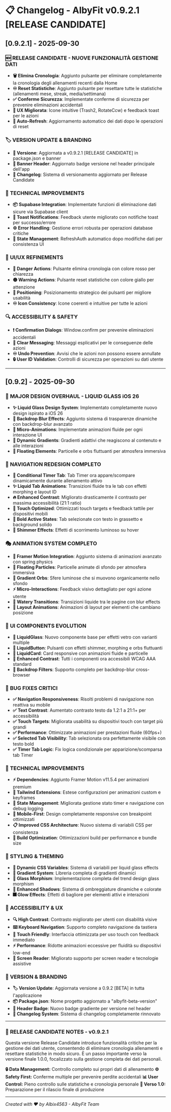 # 📋 Changelog - AlbyFit v0.9.2.1 [RELEASE CANDIDATE]

## [0.9.2.1] - 2025-09-30

### 🆕 **RELEASE CANDIDATE - NUOVE FUNZIONALITÀ GESTIONE DATI**
- **🗑️ Elimina Cronologia**: Aggiunto pulsante per eliminare completamente la cronologia degli allenamenti recenti dalla Home
- **♾️ Reset Statistiche**: Aggiunto pulsante per resettare tutte le statistiche (allenamenti mese, streak, media/settimana)
- **✅ Conferme Sicurezza**: Implementate conferme di sicurezza per prevenire eliminazioni accidentali
- **🎨 UX Migliorata**: Icone intuitive (Trash2, RotateCcw) e feedback toast per le azioni
- **🔄 Auto-Refresh**: Aggiornamento automatico dei dati dopo le operazioni di reset

### 🏷️ **VERSION UPDATE & BRANDING**
- **🔢 Versione**: Aggiornata a v0.9.2.1 [RELEASE CANDIDATE] in package.json e banner
- **🎨 Banner Header**: Aggiornato badge versione nel header principale dell'app
- **📝 Changelog**: Sistema di versionamento aggiornato per Release Candidate

### 🔧 **TECHNICAL IMPROVEMENTS**
- **📦 Supabase Integration**: Implementate funzioni di eliminazione dati sicure via Supabase client
- **🔔 Toast Notifications**: Feedback utente migliorato con notifiche toast per successo/errore
- **⚙️ Error Handling**: Gestione errori robusta per operazioni database critiche
- **🔄 State Management**: RefreshAuth automatico dopo modifiche dati per consistenza UI

### 🎨 **UI/UX REFINEMENTS**
- **🔴 Danger Actions**: Pulsante elimina cronologia con colore rosso per chiarezza
- **🟡 Warning Actions**: Pulsante reset statistiche con colore giallo per attenzione
- **📍 Positioning**: Posizionamento strategico dei pulsanti per migliore usabilità
- **♾️ Icon Consistency**: Icone coerenti e intuitive per tutte le azioni

### 🔍 **ACCESSIBILITY & SAFETY**
- **❗ Confirmation Dialogs**: Window.confirm per prevenire eliminazioni accidentali
- **📝 Clear Messaging**: Messaggi esplicativi per le conseguenze delle azioni
- **♾️ Undo Prevention**: Avvisi che le azioni non possono essere annullate
- **🔒 User ID Validation**: Controlli di sicurezza per operazioni su dati utente

---

## [0.9.2] - 2025-09-30

### 🎨 **MAJOR DESIGN OVERHAUL - LIQUID GLASS iOS 26**
- **✨ Liquid Glass Design System**: Implementato completamente nuovo design ispirato a iOS 26
- **🔮 Backdrop Blur Effects**: Aggiunto sistema di trasparenze dinamiche con backdrop-blur avanzato
- **🌊 Micro-Animations**: Implementate animazioni fluide per ogni interazione UI
- **💎 Dynamic Gradients**: Gradienti adattivi che reagiscono al contenuto e alle interazioni
- **🌌 Floating Elements**: Particelle e orbs fluttuanti per atmosfera immersiva

### 🧳 **NAVIGATION REDESIGN COMPLETO**
- **🎢 Conditional Timer Tab**: Tab Timer ora appare/scompare dinamicamente durante allenamento attivo
- **✨ Liquid Tab Animations**: Transizioni fluide tra le tab con effetti morphing e layout ID
- **🔥 Enhanced Contrast**: Migliorato drasticamente il contrasto per massima accessibilità (21:1 ratio)
- **📱 Touch Optimized**: Ottimizzati touch targets e feedback tattile per dispositivi mobili
- **💪 Bold Active States**: Tab selezionate con testo in grassetto e background solido
- **🌊 Shimmer Effects**: Effetti di scorrimento luminoso su hover

### 🎭 **ANIMATION SYSTEM COMPLETO**
- **🌟 Framer Motion Integration**: Aggiunto sistema di animazioni avanzato con spring physics
- **💫 Floating Particles**: Particelle animate di sfondo per atmosfera immersiva
- **🌈 Gradient Orbs**: Sfere luminose che si muovono organicamente nello sfondo
- **⚡ Micro-Interactions**: Feedback visivo dettagliato per ogni azione utente
- **🌊 Watery Transitions**: Transizioni liquide tra le pagine con blur effects
- **🔄 Layout Animations**: Animazioni di layout per elementi che cambiano posizione

### 🔧 **UI COMPONENTS EVOLUTION**
- **🔮 LiquidGlass**: Nuovo componente base per effetti vetro con varianti multiple
- **💎 LiquidButton**: Pulsanti con effetti shimmer, morphing e orbs fluttuanti
- **📱 LiquidCard**: Card responsive con animazioni fluide e particelle
- **🎨 Enhanced Contrast**: Tutti i componenti ora accessibili WCAG AAA standard
- **🌌 Backdrop Filters**: Supporto completo per backdrop-blur cross-browser

### 🐛 **BUG FIXES CRITICI**
- **✅ Navigation Responsiveness**: Risolti problemi di navigazione non reattiva su mobile
- **✅ Text Contrast**: Aumentato contrasto testo da 1.2:1 a 21:1+ per accessibilità
- **✅ Touch Targets**: Migliorata usabilità su dispositivi touch con target più grandi
- **✅ Performance**: Ottimizzate animazioni per prestazioni fluide (60fps+)
- **✅ Selected Tab Visibility**: Tab selezionata ora perfettamente visibile con testo bold
- **✅ Timer Tab Logic**: Fix logica condizionale per apparizione/scomparsa tab Timer

### 🔧 **TECHNICAL IMPROVEMENTS**
- **⚡ Dependencies**: Aggiunto Framer Motion v11.5.4 per animazioni premium
- **🎨 Tailwind Extensions**: Estese configurazioni per animazioni custom e keyframes
- **🔄 State Management**: Migliorata gestione stato timer e navigazione con debug logging
- **📱 Mobile-First**: Design completamente responsive con breakpoint ottimizzati
- **📋 Improved CSS Architecture**: Nuovo sistema di variabili CSS per consistenza
- **🚀 Build Optimization**: Ottimizzazioni build per performance e bundle size

### 🎨 **STYLING & THEMING**
- **🌌 Dynamic CSS Variables**: Sistema di variabili per liquid glass effects
- **🌈 Gradient System**: Libreria completa di gradienti dinamici
- **🔮 Glass Morphism**: Implementazione completa del trend design glass morphism
- **🌆 Enhanced Shadows**: Sistema di ombreggiature dinamiche e colorate
- **🎆 Glow Effects**: Effetti di bagliore per elementi attivi e interazioni

### 🎢 **ACCESSIBILITY & UX**
- **🔍 High Contrast**: Contrasto migliorato per utenti con disabilità visive
- **⌨️ Keyboard Navigation**: Supporto completo navigazione da tastiera
- **📱 Touch Friendly**: Interfaccia ottimizzata per uso touch con feedback immediato
- **⚡ Performance**: Ridotte animazioni eccessive per fluidità su dispositivi low-end
- **💬 Screen Reader**: Migliorato supporto per screen reader e tecnologie assistive

### 📝 **VERSION & BRANDING**
- **🏷️ Version Update**: Aggiornata versione a 0.9.2 [BETA] in tutta l'applicazione
- **📦 Package.json**: Nome progetto aggiornato a "albyfit-beta-version"
- **🎨 Header Badge**: Nuovo badge gradiente per versione nel header
- **📝 Changelog System**: Sistema di changelog completamente rinnovato

---

### 🚀 **RELEASE CANDIDATE NOTES - v0.9.2.1**
Questa versione Release Candidate introduce funzionalità critiche per la gestione dei dati utente, consentendo di eliminare cronologia allenamenti e resettare statistiche in modo sicuro. È un passo importante verso la versione finale 1.0.0, focalizzato sulla gestione completa dei dati personali.

**🔒 Data Management:** Controllo completo sui propri dati di allenamento
**⚙️ Safety First:** Conferme multiple per prevenire perdite accidentali
**📊 User Control:** Pieno controllo sulle statistiche e cronologia personale
**🚀 Verso 1.0:** Preparazione per il rilascio finale di produzione

---

*Created with ❤️ by Albix4563 - AlbyFit Team*